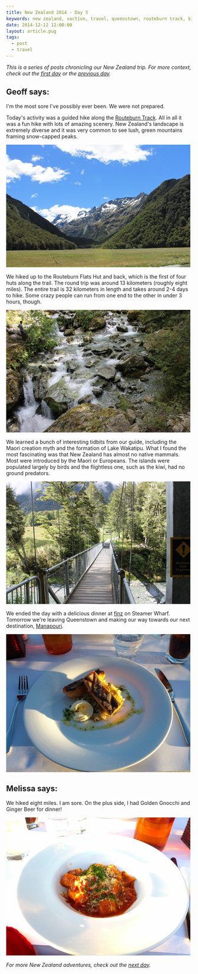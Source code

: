 ```yaml
---
title: New Zealand 2014 - Day 3
keywords: new zealand, vaction, travel, queenstown, routeburn track, kiwi
date: 2014-12-12 12:00:00
layout: article.pug
tags:
  - post
  - travel
---
```


_This is a series of posts chronicling our New Zealand trip. For more context, check out the [first day][1] or the [previous day][2]._

## Geoff says:

I'm the most sore I've possibly ever been. We were not prepared.

Today's activity was a guided hike along the [Routeburn Track][3]. All in all it was a fun hike with lots of amazing scenery. New Zealand's landscape is extremely diverse and it was very common to see lush, green mountains framing snow-capped peaks.

![View from Routeburn Flats Hut, Routeburn Track][6]

We hiked up to the Routeburn Flats Hut and back, which is the first of four huts along the trail. The round trip was around 13 kilometers (roughly eight miles). The entire trail is 32 kilometers in length and takes around 2-4 days to hike. Some crazy people can run from one end to the other in under 3 hours, though.

![Routeburn River, Routeburn Track][7]

We learned a bunch of interesting tidbits from our guide, including the Maori creation myth and the formation of Lake Wakatipu. What I found the most fascinating was that New Zealand has almost no native mammals. Most were introduced by the Maori or Europeans. The islands were populated largely by birds and the flightless one, such as the kiwi, had no ground predators.

![Routeburn Track entrance bridge][8]

We ended the day with a delicious dinner at [finz][5] on Steamer Wharf. Tomorrow we're leaving Queenstown and making our way towards our next destination, [Manapouri][4].

![Char Grilled Salmon at finz][9]

## Melissa says:

We hiked eight miles. I am sore. On the plus side, I had Golden Gnocchi and Ginger Beer for dinner!

![Golden Gnocchi at finz][10]

_For more New Zealand adventures, check out the [next day][11]._

[1]: /blog/new-zealand-2014-day-1/
[2]: /blog/new-zealand-2014-day-2/
[3]: http://en.wikipedia.org/wiki/Routeburn_Track
[4]: http://en.wikipedia.org/wiki/Manapouri
[5]: http://www.finzdownunder.co.nz/
[6]: /media/images/nz14/day3/routeburn-1.jpg
[7]: /media/images/nz14/day3/routeburn-2.jpg
[8]: /media/images/nz14/day3/routeburn-3.jpg
[9]: /media/images/nz14/day3/salmon.jpg
[10]: /media/images/nz14/day3/gnocchi.jpg
[11]: /blog/new-zealand-2014-day-4/
